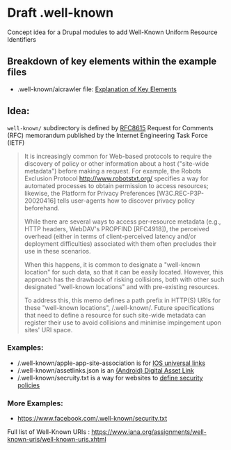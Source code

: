 # Draft .well-known
Concept idea for a Drupal modules to add Well-Known Uniform Resource Identifiers

## Breakdown of key elements within the example files
- .well-known/aicrawler file: [Explanation of Key Elements](Explanation_of_Key_Elements.md) 

## Idea:
`well-known/` subdirectory is defined by [RFC8615](https://www.rfc-editor.org/rfc/rfc8615) Request for Comments (RFC) memorandum published by the Internet Engineering Task Force (IETF)

> It is increasingly common for Web-based protocols to require the discovery of policy or other information about a host ("site-wide metadata") before making a request. For example, the Robots Exclusion Protocol http://www.robotstxt.org/ specifies a way for automated processes to obtain permission to access resources; likewise, the Platform for Privacy Preferences [W3C.REC-P3P-20020416] tells user-agents how to discover privacy policy beforehand.
>
> While there are several ways to access per-resource metadata (e.g., HTTP headers, WebDAV's PROPFIND [RFC4918]), the perceived overhead (either in terms of client-perceived latency and/or deployment difficulties) associated with them often precludes their use in these scenarios.
> 
> When this happens, it is common to designate a "well-known location" for such data, so that it can be easily located. However, this approach has the drawback of risking collisions, both with other such designated "well-known locations" and with pre-existing resources.
>
> To address this, this memo defines a path prefix in HTTP(S) URIs for these "well-known locations", /.well-known/. Future specifications that need to define a resource for such site-wide metadata can register their use to avoid collisions and minimise impingement upon sites' URI space.

### Examples:
* /.well-known/apple-app-site-association is for [IOS universal links](https://developer.apple.com/library/ios/documentation/General/Conceptual/AppSearch/UniversalLinks.html)
* /.well-known/assetlinks.json is an [(Android) Digital Asset Link](https://developers.google.com/digital-asset-links/v1/getting-started)
* /.well-known/secruity.txt is a way for websites to [define security policies](https://github.com/securitytxt/security-txt/blob/master/archived/rfc9116.txt)

### More Examples:
* https://www.facebook.com/.well-known/security.txt


Full list of Well-Known URIs : https://www.iana.org/assignments/well-known-uris/well-known-uris.xhtml


